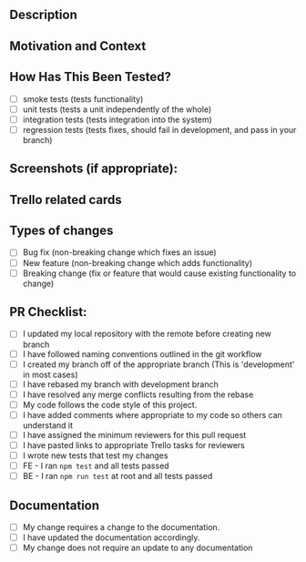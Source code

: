 <!--- Provide a general summary of your changes in the Title above -->

## Description
<!--- Describe your changes in detail -->

## Motivation and Context
<!--- Why is this change required? What problem does it solve? -->
<!--- If it fixes an open issue, please link to the issue here. -->

## How Has This Been Tested?
<!--- Place  an `x` in all the boxes that apply. -->

- [ ] smoke tests (tests functionality)
- [ ] unit tests  (tests a unit independently of the whole)
- [ ] integration tests (tests integration into the system)
- [ ] regression tests (tests fixes, should fail in development, and pass in your branch)

<!--- Please describe in detail how you tested your changes. -->
<!--- Include details of your testing environment, and the tests you ran to -->
<!--- see how your change affects other areas of the code, etc. -->

## Screenshots (if appropriate):

## Trello related cards
<!--- Paste links here to any Trello related task associated with this request, -->
<!---  to help give reviewers context -->

## Types of changes
<!---Put an `x` in all the boxes that apply: -->

- [ ] Bug fix (non-breaking change which fixes an issue)
- [ ] New feature (non-breaking change which adds functionality)
- [ ] Breaking change (fix or feature that would cause existing functionality to change)

## PR Checklist:
<!--- All items must be completed and checkboxes marked to submit a pull request-->

- [ ] I updated my local repository with the remote before creating new branch
- [ ] I have followed naming conventions outlined in the git workflow
- [ ] I created my branch off of the appropriate branch (This is 'development' in most cases)
- [ ] I have rebased my branch with development branch
- [ ] I have resolved any merge conflicts resulting from the rebase
- [ ] My code follows the code style of this project.
- [ ] I have added comments where appropriate to my code so others can understand it
- [ ] I have assigned the minimum reviewers for this pull request
- [ ] I have pasted links to appropriate Trello tasks for reviewers
- [ ] I wrote new tests that test my changes
- [ ] FE - I ran `npm test` and all tests passed 
- [ ] BE - I ran `npm run test` at root and all tests passed

## Documentation
<!--- Put an ‘x’ in at least one of the following -->
- [ ] My change requires a change to the documentation.
- [ ] I have updated the documentation accordingly.
- [ ] My change does not require an update to any documentation
